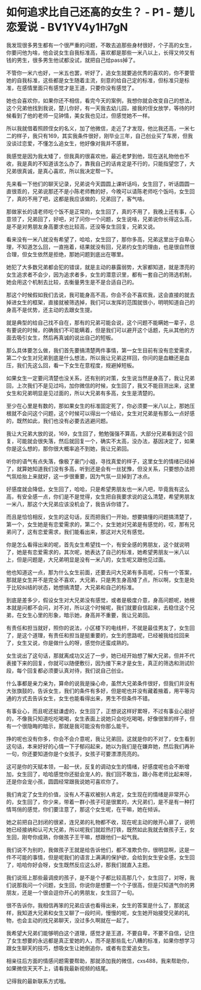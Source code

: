 # 如何追求比自己还高的女生？ - P1 - 楚儿恋爱说 - BV1YV4y1H7gN

我发现很多男生都有一个很严重的问题，不敢去追那些身材很好，个子高的女生，你要问他为啥，他会说女生自我标准高，喜欢都是那些一米八以上，长得又帅又有钱的男生，很多男生他试都没试，就把自己给pass掉了。

不管你一米六也好，一米五也罢，听好了，追女生就要追优秀的喜欢的，你不要管她的自我标准，这些都是女生随着主流，刻意的给自己定的标准，但标准只是标准，在感情里面只有感觉才是王道，只要你没有感觉了。

她也会喜欢你，如果你还不相信，看完今天的案例，我想你就会改变自己的想法，这个兄弟他找到我说，楚儿你好，有一天我去幼儿园，接我的侄女放学，等待的时候看到了他的老师一见钟情，美女我也见过，但感觉她不一样。

所以我就借着照顾侄女的名义，加了他微信，走近了才发现，他比我还高，一米七二的样子，我只有169，其实我条件很好，刚毕业三年，自己创业买了车房，但我没谈过恋爱，不懂怎么追女生，他好像对我并不感冒。

我感觉是因为我太矮了，但我真的很喜欢他，最近老梦到他，现在送礼物他也不收，我是真的不知道该怎么办了，靠我自己的话肯定是不行的，只能指望您了，大兄弟很真诚，是真心喜欢，所以我决定帮一下。

先来看一下他们的聊天记录，兄弟说今天圆圆上课听话吗，女生回了，听话圆圆一直很乖的，兄弟说那还不是小陈老师教的好，今晚可以请陈老师吃个饭吗，女生回了，真的不用了吧，这都是我应该做的，兄弟回了，客气啥。

那做家长的请老师吃个饭不是正常的，女生回了，真的不用了，我晚上还有事，心意领了，兄弟回了，好吧，对了问你一个问题，女生说啥，兄弟说你长得这么高，是不是对男朋友身高要求也比较高，还没等女生回复，兄弟又说。

看来没有一米八就没有希望了，哈哈，女生回了，那你多高，兄弟这里出于自卑心理，不知道怎么回，一直拖着，结果就没有回，兄弟约女生的理由，也是很自然很合理，但女生依然是拒绝，那她问题到底出在哪里。

她犯了大多数兄弟都会犯的错误，就是主动的暴露弱势，大家都知道，就是漂亮的女生追求者不会少，因为追求者多，女生的潜意识里，都有一套自己的筛选机制，她会用这个机制去比较，去衡量男生是不是合适自己的。

那这个时候假如我们去说，我可能身高不高，你会不会不喜欢我，这会直接的就去掉进女生的框架，直接就被筛选掉，我们可以发挥的范围就很小，明明知道自己的身高不是优势，还主动的去跟女生提。

就是典型的给自己找不自在，那有的兄弟可能会说，这个问题不能瞒她一辈子，总有要说的时候，的确我们不可能瞒着，但是我们可以避开这个话题，先从其他的方面去吸引女生，然后再真诚的说出自己的短板。

那么具体要怎么做，我们首先要搞清楚两件事情，第一女生目前有没有恋爱需求，第二个女生对兄弟到底是什么想法，所以我让兄弟这样回，你问的是血糖还是血压，我们先这么回，看一下女生在意程度，规避掉短板。

如果女生一定要问清楚也没关系，还有别的对策，女生说当然是身高了，我让兄弟回，上次我们不是见过吗，加你微信的时候，女生回了，我又不能目测出来，这里女生和兄弟明显是见过面的，所以大兄弟有多高，女生是清楚的。

至少在心里是有数的，那如果女生的标准固定死了，你必须要一米八以上，那她压根就不会问这个问题，这个时候可以得出一个结论，女生对兄弟是有那么一点好感的，既然如此，我们也没有必要去逃避问题。

我让大兄弟大放的说，169，女生回了，勉勉强强不算高，大部分兄弟看到这个回复，可能就会很失落，然后就回复一个，确实不太高，没办法，基因决定了，如果你是这么想的，那你很大概率追不到她，我让兄弟回。

听你的语气有点失落，像极了豪门小姐，寻找真爱的样子，这里女生的情绪已经掉了，就算她知道我们没有多高，听到还是会有一丝犹豫，但没关系，只要想办法把气氛给抬上来就好，这一步很重要，因为气氛一旦掉到了冰点。

好感度就会降低，女生回了，哈哈，只是希望男朋友也一米八吧，毕竟我有这么高，有安全感一点，你们是不是觉得，女生把自我要求说的这么清楚，希望男朋友一米八，那这个大兄弟应该没机会了，我告诉你错了。

而且是恰恰相反，女生的这句话，反而把我们一开始，想要搞懂的问题搞清楚了，第一个，女生她是有恋爱需求的，第二个，女生她对兄弟是有感觉的，哎，那有兄弟问了，这有恋爱需求，我们能看出来，那这对大兄有感觉。

你是怎么看得出来的呢，首先女生希望找一个，有安全感的男朋友，这个就说明了，她是有恋爱需求的，其次呢，她表达了自己的标准，她希望男朋友一米八以上，但是问题是，大兄弟明显是没有一米八的，女生呢又跟他见过面。

他也知道这一点，那为什么女生前面，还要去问大兄弟有多高呢，只有一个答案，那就是女生并不是完全不喜欢，大兄弟，只是男生身高矮了点，所以啊，女生是处于比较纠结的状态，她想搞清楚，大兄弟和自己的标准。

到底是差多少，假设女生对大兄弟没有感觉，或者是极度介意，身高问题呢，她根本就是问都不会问，对不对，所以这个时候呢，我们就要自信起来，去稳住这个兄弟，在女生心里的形象，暗示她，身高并不重要，我让兄弟回。

有责任和担当就好，照你的说法，小区楼下的电线杆，不就是最佳男友了，女生回了，是这个道理，有责任和担当是挺重要的，女生的思路呢，已经被我给拉回来了，女生又说，你是做什么的呀，感觉你还蛮成熟的。

女生说出了这句话，那就离成功又近了一步，她已经开始想了解大兄弟，但并不代表接下来的回复，你就可以随便敷衍，因为接下来才是女生，真正的筛选和测试阶段，每个回复都必须要认真对待，我们说自己创业。

什么事都是亲力亲为，算命的说我是操心命，虽然大兄弟条件很好，但我们并没有大张旗鼓的，告诉女生，我们的条件有多好，但是呢也并没有藏着掖着，用平等沟通的方式去告诉女生，女生也能看得出来，男生不但条件不错。

有事业心，而且呢还挺谦虚的，女生回了，正想说这样好累呀，不过有事业心挺好的，不像我只知道吃吃喝喝，女生表面上说她只会吃吃喝喝，好像很笨的样子，但有一个很隐晦的暗示，那就是我可能没有你那么能干。

挣的呢也没有你多，你会不会介意呢，我让兄弟回，这就是你的不对了，女生看到这句话，本来好好的心情一下子郁闷起来，她以为我们是在嫌弃她，然后我们再补一句，你还要知道你是个女孩子，女孩子可要漂漂亮亮的。

这可是你的天赋本领，一起一伏，反复的调动女生的情绪，好感度呢也会不断增加，女生回了，哈哈感觉你还挺会宠人的，我们回不敢当，跟小陈老师比起来呀，还是你会宠小孩，圆圆经常跟我说她可喜欢你了。

我们肯定了女生的价值，没有人不喜欢被别人肯定，女生现在的情绪是非常开心的，女生回了，你少来，带着一群小孩子可是很累的，大兄弟们，是不是有一种打情骂俏的感觉，你们要注意了，那这个女生呢，在干嘛，她在倾诉。

她之前把自己封闭的很紧，连兄弟的礼物都不收，现在呢主动的敞开心扉了，说明她已经接纳和认可大兄弟，所以呢我们就趁热打铁，既然如此我就去做孩子王，女生回，刚夸你成熟，你做孩子王干嘛，想跟他们一起气我。

我们说不为别的，我做孩子王就是给告诉他们，都不准欺负你，很明显啊，这是一件不可能的事情，但是呢我们的语言上满满的保护欲，会给到女生安全感，女生回了，哈哈你好会呀，女生既然反应这么好，那我们就直入主题。

我们说班上那些最调皮的孩子，是不是个子都比较高那几个，女生回了，对呀，我们说那我问一个问题，女生回，你说你是想要一个个子很高，但是只知道气你的男朋友，还是一个很会逗你开心的男朋友，女生回了一句。

很不告诉你，我相信再笨的兄弟应该也看得出来，女生的答案是什么了，那就这样，我知道大兄弟和女生又聊了一段时间，慢慢的呢，女生她开始接受兄弟的礼物，也会主动的找兄弟聊天，没过多久啊就在一起了。

我希望大兄弟们能够明白这个道理，感觉才是王道，不要自卑，不要不自信，记住了女生想要的永远都是真正爱她的人，而不是那些乱七八糟的标准，如果你想学习跟女生聊天的技巧，想吸女生让她倒追你，或者有恋爱追女生。

相亲往后方面的情感问题需要帮助，那就添加我的微信，cxs488，我来帮助你，如果微信天天不上，请看我最新视频的结尾。

记得我的最新联系方式哦。